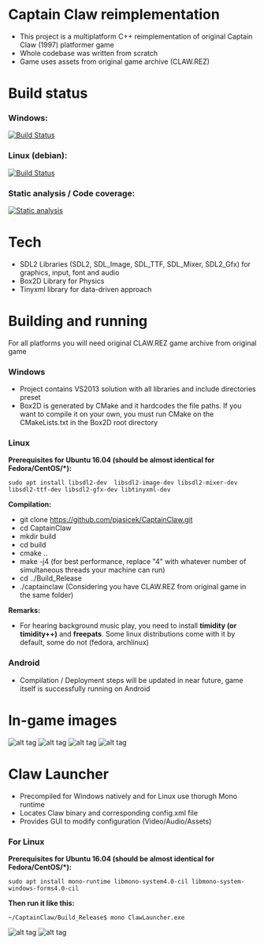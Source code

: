 # Captain Claw reimplementation

 - This project is a multiplatform C++ reimplementation of original Captain Claw (1997) platformer game
 - Whole codebase was written from scratch
 - Game uses assets from original game archive (CLAW.REZ)

# Build status

### Windows:

[![Build Status](https://ci.appveyor.com/api/projects/status/github/pjasicek/CaptainClaw?svg=true)](https://ci.appveyor.com/project/pjasicek/captainclaw)

### Linux (debian):

[![Build Status](https://travis-ci.org/pjasicek/CaptainClaw.svg?branch=master)](https://travis-ci.org/pjasicek/CaptainClaw)

### Static analysis / Code coverage:

[![Static analysis](https://scan.coverity.com/projects/12422/badge.svg?flat=1)](https://scan.coverity.com/projects/pjasicek-captainclaw)

# Tech

  - SDL2 Libraries (SDL2, SDL_Image, SDL_TTF, SDL_Mixer, SDL2_Gfx) for graphics, input, font and audio
  - Box2D Library for Physics
  - Tinyxml library for data-driven approach

# Building and running
For all platforms you will need original CLAW.REZ game archive from original game
### Windows
  - Project contains VS2013 solution with all libraries and include directories preset
  - Box2D is generated by CMake and it hardcodes the file paths. If you want to compile it on your own, you must run CMake on the CMakeLists.txt in the Box2D root directory

### Linux
  **Prerequisites for Ubuntu 16.04 (should be almost identical for Fedora/CentOS/*):**
  
  `sudo apt install libsdl2-dev  libsdl2-image-dev libsdl2-mixer-dev libsdl2-ttf-dev libsdl2-gfx-dev libtinyxml-dev` 
  
  **Compilation:**
  
  - git clone https://github.com/pjasicek/CaptainClaw.git
  - cd CaptainClaw
  - mkdir build
  - cd build
  - cmake ..
  - make -j4 (for best performance, replace "4" with whatever number of simultaneous threads your machine can run)
  - cd ../Build_Release
  - ./captainclaw (Considering you have CLAW.REZ from original game in the same folder)

 **Remarks:**

  - For hearing background music play, you need to install **timidity (or timidity++)** and **freepats**. Some linux distributions come with it by default, some do not (fedora, archlinux)
  
### Android
  
  - Compilation / Deployment steps will be updated in near future, game itself is successfully running on Android
 
# In-game images
![alt tag](http://s2.postimg.org/gwdm0ii7t/screenshot_26.png)
![alt tag](https://s3.postimg.org/3y0a97xkj/screenshot_27.png)
![alt tag](https://s17.postimg.org/fhd9hm9wv/screenshot_26.png)
![alt tag](https://s27.postimg.org/7ocuxo78z/screenshot_25.png)

# Claw Launcher

  - Precompiled for Windows natively and for Linux use thorugh Mono runtime
  - Locates Claw binary and corresponding config.xml file
  - Provides GUI to modify configuration (Video/Audio/Assets)

### For Linux

  **Prerequisites for Ubuntu 16.04 (should be almost identical for Fedora/CentOS/*):**
  
  `sudo apt install mono-runtime libmono-system4.0-cil libmono-system-windows-forms4.0-cil` 
  
  **Then run it like this:**
  
  `~/CaptainClaw/Build_Release$ mono ClawLauncher.exe`
 
![alt tag](https://s12.postimg.org/a0fzk9wil/screenshot_23.png)
![alt tag](https://s30.postimg.org/664o7wa4h/screenshot_24.png)
